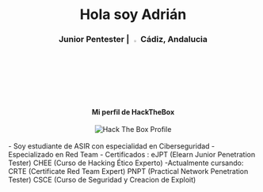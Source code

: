 <div align="center">
  <h1> Hola soy Adrián </h1>
</div>

<div align="center">
<h3> Junior Pentester | <img width="3%" src="https://user-images.githubusercontent.com/37249043/124646244-b0f05a80-de94-11eb-9779-9bbb3b0711fe.png"</p> Cádiz, Andalucia </h3> 
    <h4>Mi perfil de HackTheBox</h4>
  <a title="Hack The Box Profile" href="https://app.hackthebox.eu/profile/497437">
  </a>
<img src="http://www.hackthebox.eu/badge/image/497437" alt="Hack The Box Profile"></img>
</div>
</br>
- Soy estudiante de ASIR con especialidad en Ciberseguridad
- Especializado en Red Team
- Certificados : 
  eJPT (Elearn Junior Penetration Tester) 
  CHEE (Curso de Hacking Ético Experto)
 -Actualmente cursando:
  CRTE (Certificate Red Team Expert)
  PNPT (Practical Network Penetration Tester)
  CSCE (Curso de Seguridad y Creacion de Exploit)
